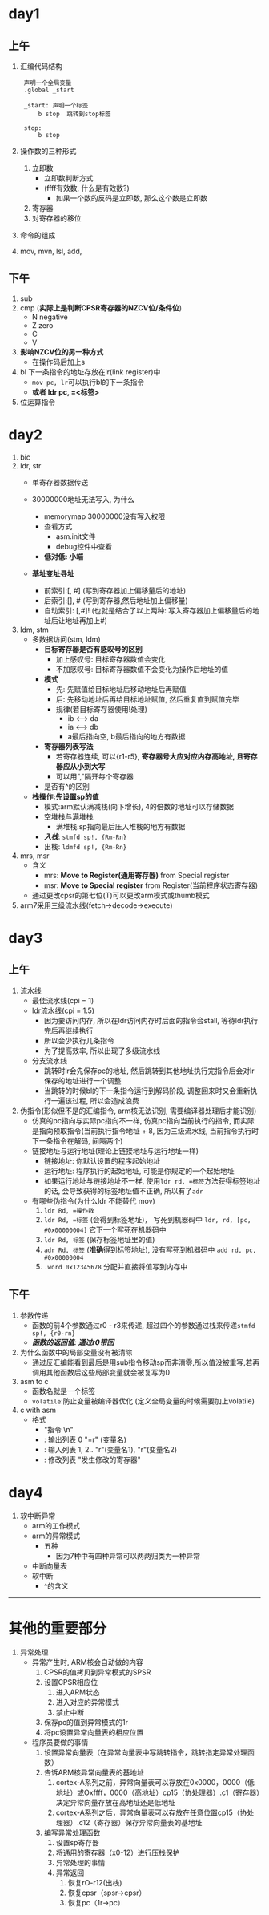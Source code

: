 # day1
## 上午
1. 汇编代码结构

		声明一个全局变量
		.global _start
		
		_start: 声明一个标签
			b stop	跳转到stop标签
		
		stop:
			b stop
			
2. 操作数的三种形式
	1. 立即数
		- 立即数判断方式
		- (ffff有效数, 什么是有效数?)
			- 如果一个数的反码是立即数, 那么这个数是立即数
	2. 寄存器
	3. 对寄存器的移位
3. 命令的组成
4. mov, mvn, lsl, add, 

## 下午
1. sub
2. cmp (**实际上是判断CPSR寄存器的NZCV位/条件位**)
	- N negative
	- Z zero
	- C
	- V
3. **影响NZCV位的另一种方式**
	- 在操作码后加上s
4. bl 下一条指令的地址存放在lr(link register)中
	- `mov pc, lr`可以执行bl的下一条指令
	- **或者 ldr pc, =<标签>**
5. 位运算指令

# day2
1. bic
2. ldr, str
	- 单寄存器数据传送
	- 30000000地址无法写入, 为什么
		- memorymap 30000000没有写入权限
		- 查看方式
			- asm.init文件
			- debug控件中查看
		- **低对低: 小端**

	- **基址变址寻址**
		- 前索引:[, #] (写到寄存器加上偏移量后的地址)
		- 后索引:[], #	(写到寄存器,然后地址加上偏移量)
		- 自动索引: [,#]! (也就是结合了以上两种: 写入寄存器加上偏移量后的地址后让地址再加上#)
3. ldm, stm
	- 多数据访问(stm, ldm)
		- **目标寄存器是否有感叹号的区别**
			- 加上感叹号: 目标寄存器数值会变化
			- 不加感叹号: 目标寄存器数值不会变化为操作后地址的值
		- **模式**
			- 先: 先赋值给目标地址后移动地址后再赋值
			- 后: 先移动地址后再给目标地址赋值, 然后重复直到赋值完毕
			- 规律(若目标寄存器使用!处理)
				- ib <--> da
				- ia <--> db
				- a最后指向空, b最后指向的地方有数据
		- **寄存器列表写法**
			- 若寄存器连续, 可以{r1-r5}, **寄存器号大应对应内存高地址, 且寄存器应从小到大写**
			- 可以用","隔开每个寄存器
		- 是否有^的区别
	- **栈操作:先设置sp的值**
		- 模式:arm默认满减栈(向下增长), 4的倍数的地址可以存储数据
		- 空堆栈与满堆栈
			- 满堆栈:sp指向最后压入堆栈的地方有数据
		- ***入栈***: `stmfd sp!, {Rm-Rn}`
		- 出栈: `ldmfd sp!, {Rm-Rn}`
4. mrs, msr
	- 含义
		- mrs: **Move to Register(通用寄存器)** from Special register
		- msr: **Move to Special register** from Register(当前程序状态寄存器)
	- 通过更改cpsr的第七位(T)可以更改arm模式或thumb模式
5. arm7采用三级流水线(fetch->decode->execute)

# day3
## 上午
1. 流水线
	- 最佳流水线(cpi = 1)
	- ldr流水线(cpi = 1.5)
		- 因为要访问内存, 所以在ldr访问内存时后面的指令会stall, 等待ldr执行完后再继续执行
		- 所以会少执行几条指令
		- 为了提高效率, 所以出现了多级流水线
	- 分支流水线
		- 跳转时lr会先保存pc的地址, 然后跳转到其他地址执行完指令后会对lr保存的地址进行一个调整
		- 当跳转的时候bl的下一条指令运行到解码阶段, 调整回来时又会重新执行一遍该过程, 所以会造成浪费
2. 伪指令(形似但不是的汇编指令, arm核无法识别, 需要编译器处理后才能识别)
	- 仿真的pc指向与实际pc指向不一样, 仿真pc指向当前执行的指令, 而实际是指向预取指令(当前执行指令地址 + 8, 因为三级流水线, 当前指令执行时下一条指令在解码, 间隔两个)
	- 链接地址与运行地址(理论上链接地址与运行地址一样)
		- 链接地址: 你默认设置的程序起始地址
		- 运行地址: 程序执行的起始地址, 可能是你规定的一个起始地址
		- 如果运行地址与链接地址不一样, 使用`ldr rd, =标签`方法获得标签地址的话, 会导致获得的标签地址值不正确, 所以有了`adr`
	- 有哪些伪指令(为什么ldr 不能替代 mov)
		1. `ldr Rd, =操作数`
		2. `ldr Rd, =标签` (会得到标签地址)， 写死到机器码中 `ldr, rd, [pc, #0x00000004]` 它下一个写死在机器码中
		3. `ldr Rd, 标签` (保存标签地址里的值)
		4. `adr Rd, 标签` (**准确**得到标签地址), 没有写死到机器码中 `add rd, pc, #0x00000004`
		5. `.word 0x12345678` 分配并直接将值写到内存中
## 下午
1. 参数传递
	- 函数的前4个参数通过r0 - r3来传递, 超过四个的参数通过栈来传递`stmfd sp!, {r0-rn}`
	- ***函数的返回值: 通过r0带回***
2. 为什么函数中的局部变量没有被清除
	- 通过反汇编能看到最后是用sub指令移动sp而非清零,所以值没被重写,若再调用其他函数后这些局部变量就会被复写为0
3. asm to c
	- 函数名就是一个标签
	- `volatile`:防止变量被编译器优化 (定义全局变量的时候需要加上volatile)
4. c with asm
	- 格式
		- "指令 \n"	
		- : 输出列表 0 "=r" (变量名)
		- : 输入列表 1, 2.. "r"(变量名1), "r"(变量名2)
		- : 修改列表 "发生修改的寄存器"

# day4
1. 软中断异常
	- arm的工作模式
	- arm的异常模式
		- 五种
			- 因为7种中有四种异常可以两两归类为一种异常
	- 中断向量表
	- 软中断
		- ^的含义
---
# 其他的重要部分
1. 异常处理
	- 异常产生时, ARM核会自动做的内容
		1. CPSR的值拷贝到异常模式的SPSR
		2. 设置CPSR相应位
			1. 进入ARM状态
			2. 进入对应的异常模式
			3. 禁止中断
		3. 保存pc的值到异常模式的1r
		4. 将pc设置异常向量表的相应位置
	- 程序员要做的事情
		1. 设置异常向量表（在异常向量表中写跳转指令，跳转指定异常处理函数）
		2. 告诉ARM核异常向量表的基地址
			1. cortex-A系列之前，异常向量表可以存放在0x0000，0000（低地址）或Oxffff，0000（高地址）cp15（协处理器）.c1（寄存器）决定异常向量存放在高地址还是低地址
			2. cortex-A系列之后，异常向量表可以存放在任意位置cp15（协处理器）.c12（寄存器）保存异常向量表的基地址
		3. 编写异常处理函数
			1. 设置sp寄存器
			2. 将通用的寄存器（x0-12）进行压栈保护
			3. 异常处理的事情
			4. 异常返回
				1. 恢复rO-r12(出栈)
				2. 恢复cpsr（spsr->cpsr）
				3. 恢复pc（1r->pc）